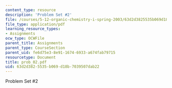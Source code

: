 ```yaml
---
content_type: resource
description: 'Problem Set #2'
file: /courses/5-12-organic-chemistry-i-spring-2003/63d2d3825535b069d18b7039507dab22_prob_02.pdf
file_type: application/pdf
learning_resource_types:
- Assignments
ocw_type: OCWFile
parent_title: Assignments
parent_type: CourseSection
parent_uid: fe6d75e3-8e91-1674-6933-a674fab79715
resourcetype: Document
title: prob_02.pdf
uid: 63d2d382-5535-b069-d18b-7039507dab22
---
```

Problem Set #2

